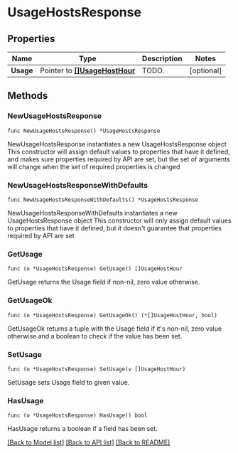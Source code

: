 # UsageHostsResponse

## Properties

Name | Type | Description | Notes
------------ | ------------- | ------------- | -------------
**Usage** | Pointer to [**[]UsageHostHour**](UsageHostHour.md) | TODO. | [optional] 

## Methods

### NewUsageHostsResponse

`func NewUsageHostsResponse() *UsageHostsResponse`

NewUsageHostsResponse instantiates a new UsageHostsResponse object
This constructor will assign default values to properties that have it defined,
and makes sure properties required by API are set, but the set of arguments
will change when the set of required properties is changed

### NewUsageHostsResponseWithDefaults

`func NewUsageHostsResponseWithDefaults() *UsageHostsResponse`

NewUsageHostsResponseWithDefaults instantiates a new UsageHostsResponse object
This constructor will only assign default values to properties that have it defined,
but it doesn't guarantee that properties required by API are set

### GetUsage

`func (o *UsageHostsResponse) GetUsage() []UsageHostHour`

GetUsage returns the Usage field if non-nil, zero value otherwise.

### GetUsageOk

`func (o *UsageHostsResponse) GetUsageOk() (*[]UsageHostHour, bool)`

GetUsageOk returns a tuple with the Usage field if it's non-nil, zero value otherwise
and a boolean to check if the value has been set.

### SetUsage

`func (o *UsageHostsResponse) SetUsage(v []UsageHostHour)`

SetUsage sets Usage field to given value.

### HasUsage

`func (o *UsageHostsResponse) HasUsage() bool`

HasUsage returns a boolean if a field has been set.


[[Back to Model list]](../README.md#documentation-for-models) [[Back to API list]](../README.md#documentation-for-api-endpoints) [[Back to README]](../README.md)


